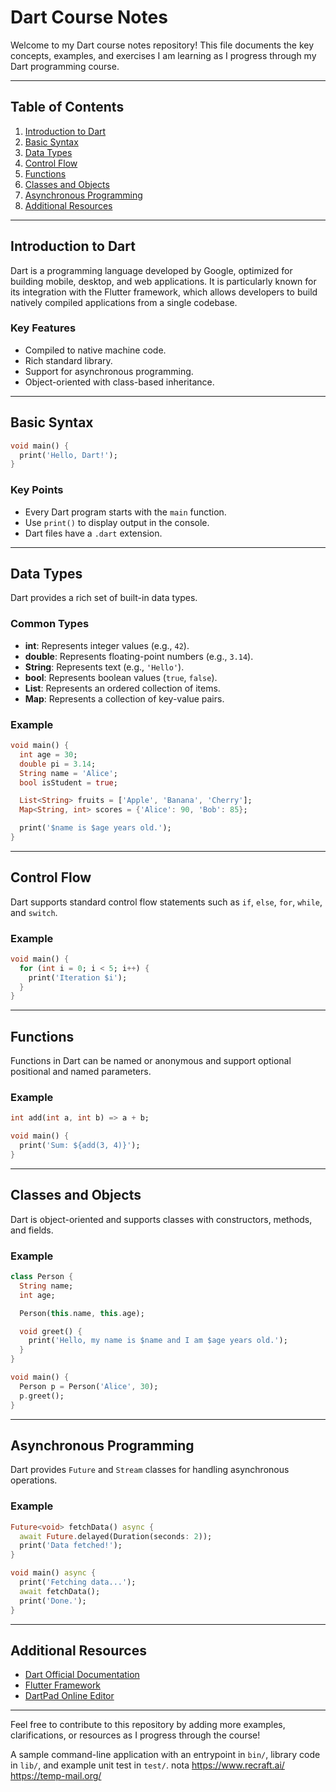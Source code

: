 # Dart Course Notes

Welcome to my Dart course notes repository! This file documents the key concepts, examples, and exercises I am learning as I progress through my Dart programming course.

---

## Table of Contents

1. [Introduction to Dart](#introduction-to-dart)
2. [Basic Syntax](#basic-syntax)
3. [Data Types](#data-types)
4. [Control Flow](#control-flow)
5. [Functions](#functions)
6. [Classes and Objects](#classes-and-objects)
7. [Asynchronous Programming](#asynchronous-programming)
8. [Additional Resources](#additional-resources)

---

## Introduction to Dart

Dart is a programming language developed by Google, optimized for building mobile, desktop, and web applications. It is particularly known for its integration with the Flutter framework, which allows developers to build natively compiled applications from a single codebase.

### Key Features

- Compiled to native machine code.
- Rich standard library.
- Support for asynchronous programming.
- Object-oriented with class-based inheritance.

---

## Basic Syntax

```dart
void main() {
  print('Hello, Dart!');
}
```

### Key Points

- Every Dart program starts with the `main` function.
- Use `print()` to display output in the console.
- Dart files have a `.dart` extension.

---

## Data Types

Dart provides a rich set of built-in data types.

### Common Types

- **int**: Represents integer values (e.g., `42`).
- **double**: Represents floating-point numbers (e.g., `3.14`).
- **String**: Represents text (e.g., `'Hello'`).
- **bool**: Represents boolean values (`true`, `false`).
- **List**: Represents an ordered collection of items.
- **Map**: Represents a collection of key-value pairs.

### Example

```dart
void main() {
  int age = 30;
  double pi = 3.14;
  String name = 'Alice';
  bool isStudent = true;

  List<String> fruits = ['Apple', 'Banana', 'Cherry'];
  Map<String, int> scores = {'Alice': 90, 'Bob': 85};

  print('$name is $age years old.');
}
```

---

## Control Flow

Dart supports standard control flow statements such as `if`, `else`, `for`, `while`, and `switch`.

### Example

```dart
void main() {
  for (int i = 0; i < 5; i++) {
    print('Iteration $i');
  }
}
```

---

## Functions

Functions in Dart can be named or anonymous and support optional positional and named parameters.

### Example

```dart
int add(int a, int b) => a + b;

void main() {
  print('Sum: ${add(3, 4)}');
}
```

---

## Classes and Objects

Dart is object-oriented and supports classes with constructors, methods, and fields.

### Example

```dart
class Person {
  String name;
  int age;

  Person(this.name, this.age);

  void greet() {
    print('Hello, my name is $name and I am $age years old.');
  }
}

void main() {
  Person p = Person('Alice', 30);
  p.greet();
}
```

---

## Asynchronous Programming

Dart provides `Future` and `Stream` classes for handling asynchronous operations.

### Example

```dart
Future<void> fetchData() async {
  await Future.delayed(Duration(seconds: 2));
  print('Data fetched!');
}

void main() async {
  print('Fetching data...');
  await fetchData();
  print('Done.');
}
```

---

## Additional Resources

- [Dart Official Documentation](https://dart.dev/)
- [Flutter Framework](https://flutter.dev/)
- [DartPad Online Editor](https://dartpad.dev/)

---

Feel free to contribute to this repository by adding more examples, clarifications, or resources as I progress through the course!

A sample command-line application with an entrypoint in `bin/`, library code
in `lib/`, and example unit test in `test/`.
nota
https://www.recraft.ai/
https://temp-mail.org/
